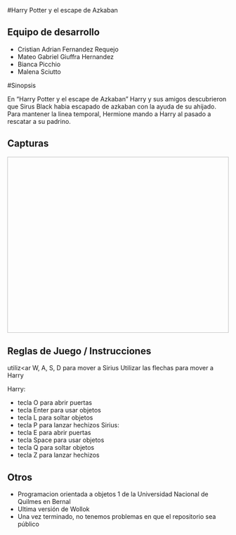 #Harry Potter y el escape de Azkaban


## Equipo de desarrollo

- Cristian Adrian Fernandez Requejo
- Mateo Gabriel Giuffra Hernandez
- Bianca Picchio
- Malena Sciutto

#Sinopsis

En “Harry Potter y el escape de Azkaban” Harry y sus amigos descubrieron que Sirus Black habia escapado de azkaban con la ayuda de su ahijado. Para mantener la linea temporal, Hermione mando a Harry al pasado a rescatar a su padrino.

## Capturas

<img projectFolder="fondoReglas.png" width="1000px" height="400px"> 

## Reglas de Juego / Instrucciones

utiliz<ar W, A, S, D para mover a Sirius
Utilizar las flechas para mover a Harry

Harry:
- tecla O para abrir puertas
- tecla Enter para usar objetos
- tecla L para soltar objetos
- tecla P para lanzar hechizos
Sirius:
- tecla E para abrir puertas
- tecla Space para usar objetos
- tecla Q para soltar objetos
- tecla Z para lanzar hechizos 


## Otros

- Programacion orientada a objetos 1 de la Universidad Nacional de Quilmes en Bernal
- Ultima versión de Wollok
- Una vez terminado, no tenemos problemas en que el repositorio sea público

